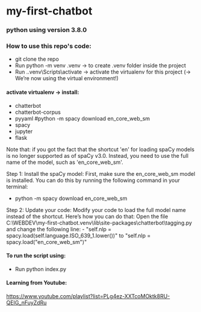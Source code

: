 # my-first-chatbot

### python using version 3.8.0

### How to use this repo's code:
- git clone the repo
- Run python -m venv .venv -> to create .venv folder inside the project
- Run .\.venv\Scripts\activate -> activate the virtualenv for this project (→ We’re now using the virtual environment!)

#### activate virtualenv -> install:
- chatterbot
- chatterbot-corpus
- pyyaml #python -m spacy download en_core_web_sm
- spacy
- jupyter
- flask

Note that: if you got the fact that the shortcut 'en' for loading spaCy models is no longer supported as of spaCy v3.0. Instead, you need to use the full name of the model, such as 'en_core_web_sm'.

Step 1: Install the spaCy model: First, make sure the en_core_web_sm model is installed. You can do this by running the following command in your terminal:

   - python -m spacy download en_core_web_sm

Step 2: Update your code: Modify your code to load the full model name instead of the shortcut. Here’s how you can do that:
Open the file C:\WEBDEV\my-first-chatbot\.venv\lib\site-packages\chatterbot\tagging.py and change the following line: 
    - "self.nlp = spacy.load(self.language.ISO_639_1.lower())" to "self.nlp = spacy.load("en_core_web_sm")"

#### To run the script using: 
- Run python index.py

#### Learning from Youtube: 
https://www.youtube.com/playlist?list=PLg4ez-XXTcoMOktk8RU-QEIG_nFuyZdRu
